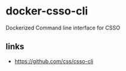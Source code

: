 # docker-csso-cli

Dockerized Command line interface for CSSO

## links

- https://github.com/css/csso-cli